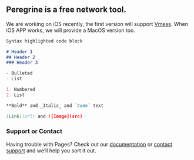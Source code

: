## Peregrine is a free network tool.

We are working on iOS recently, the first version will support [Vmess](https://v2ray.com/chapter_02/protocols/vmess.html). When iOS APP works, we will provide a MacOS version too.


```markdown
Syntax highlighted code block

# Header 1
## Header 2
### Header 3

- Bulleted
- List

1. Numbered
2. List

**Bold** and _Italic_ and `Code` text

[Link](url) and ![Image](src)
```

### Support or Contact

Having trouble with Pages? Check out our [documentation](https://help.github.com/categories/github-pages-basics/) or [contact support](https://github.com/contact) and we’ll help you sort it out.
